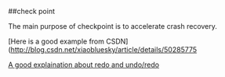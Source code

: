 ##check point       
    
The main purpose of checkpoint is to accelerate crash recovery.        
                     
[Here is a good example from CSDN](http://blog.csdn.net/xiaobluesky/article/details/50285775              
        
[A good explaination about redo and undo/redo](http://www.cs.sjsu.edu/faculty/pollett/157b.12.05s/Lec20042005.pdf)              
          
                 
